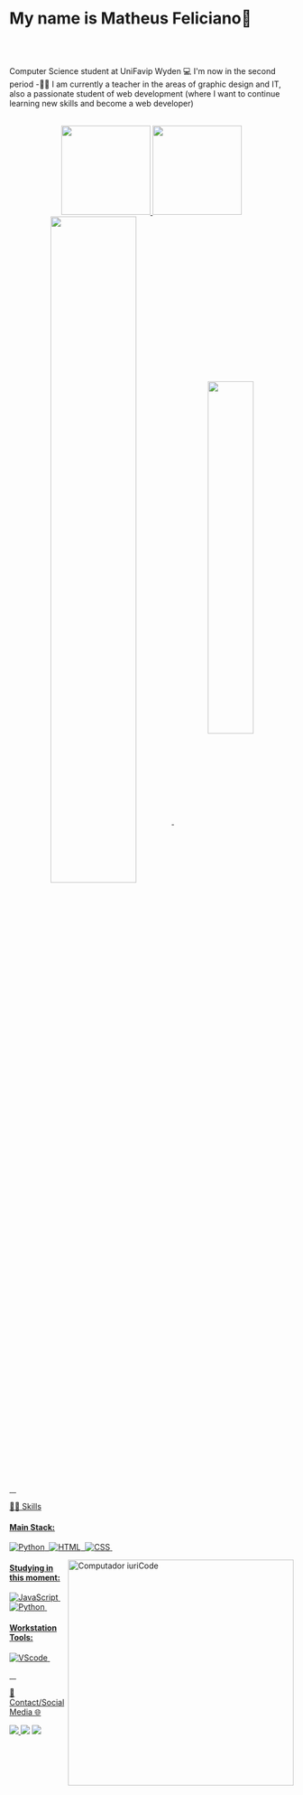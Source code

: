 
<h1> My name is <bold/>Matheus Feliciano🧡</bold> </h1> <br><br>
 
 <p I'm a <bold>Computer Science student</bold> at UniFavip Wyden 💻 I'm now in the second period
-👨‍💻 I am currently a teacher in the areas of graphic design and IT, also a passionate student of web development (where I want to continue learning new skills and become a web developer)</p>&nbsp;

<div align="center">
  <a href="https://github.com/sebastrogers">
  <img height="158em" src="https://github-readme-stats.vercel.app/api?username=sebastrogers&show_icons=true&theme=dark&include_all_commits=true&count_private=true"/>
  <img height="158em" src="https://github-readme-stats.vercel.app/api/top-langs/?username=sebastrogers&layout=compact&langs_count=7&theme=dark"/>
</div>

<div  align="center" style="margin-bottom:100px">
<img width=55% align="center"  src="https://github-readme-streak-stats.herokuapp.com?user=mattheusfeliciano&theme=radical&mode=weekly" />
<img width=40% align="center" src="https://github-readme-stats-git-main-mattheusfeliciano.vercel.app/api/top-langs/?username=mattheusfeliciano&show_icons=true&theme=radical&layout=compact" />
 </div>
 
 &nbsp;
 &nbsp;



👩‍💻 Skills

#### Main Stack:

![Python](https://img.shields.io/badge/Python-14354C?style=for-the-badge&logo=python&logoColor=white)&nbsp;
![HTML](https://img.shields.io/badge/HTML5-E34F26?style=for-the-badge&logo=html5&logoColor=white)&nbsp;
![CSS](https://img.shields.io/badge/CSS3-1572B6?style=for-the-badge&logo=css3&logoColor=white)&nbsp;

<img src="https://raw.githubusercontent.com/MicaelliMedeiros/micaellimedeiros/master/image/computer-illustration.png" min-width="400px" max-width="400px" width="400px" align="right" alt="Computador iuriCode">

#### Studying in this moment:

![JavaScript](https://img.shields.io/badge/JavaScript-F7DF1E?style=for-the-badge&logo=javascript&logoColor=black)&nbsp;
![Python](https://img.shields.io/badge/Python-14354C?style=for-the-badge&logo=python&logoColor=white)&nbsp;


#### Workstation Tools:

![VScode](https://img.shields.io/badge/vscode-4285F4?style=for-the-badge&logo=vscode&logoColor=white)&nbsp;

&nbsp;
&nbsp;


📱 Contact/Social Media 🌐

<div> 
<a href="https://www.instagram.com/mattheus.feliciano/" target="_blank"><img src="https://img.shields.io/badge/-Instagram-%23E4405F?style=for-the-badge&logo=instagram&logoColor=white">
</a>
<a href = "mailto:mattheusfeliciano@gmail.com"> <img src="https://img.shields.io/badge/-Gmail-%23333?style=for-the-badge&logo=gmail&logoColor=white" target="_blank"></a>
<a href="https://www.linkedin.com/in/matheus-feliciano-06242b277/" target="_blank"><img src="https://img.shields.io/badge/-LinkedIn-%230077B5?style=for-the-badge&logo=linkedin&logoColor=white"  target="_blank"></a> 
</div>&nbsp;&nbsp;
 

  
